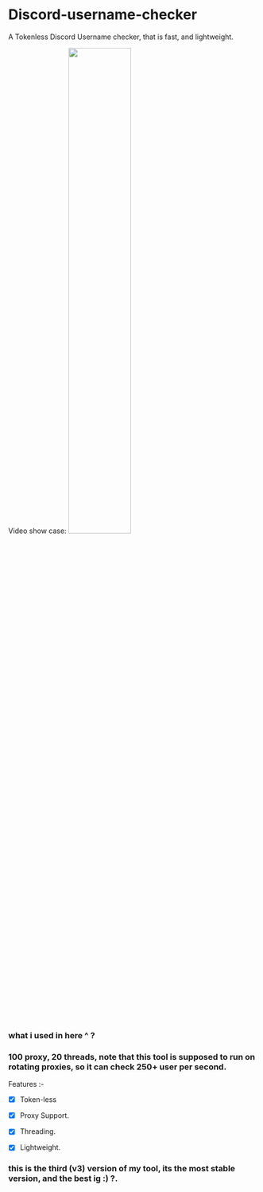 # Discord-username-checker
A Tokenless Discord Username checker, that is fast, and lightweight.


Video show case:
[<img src="[https://i.ytimg.com/vi/Hc79sDi3f0U/maxresdefault.jpg](https://media.discordapp.net/attachments/929867910971785216/1136744195638435861/image.png?width=1291&height=683)" width="50%">]([https://www.youtube.com/watch?v=Hc79sDi3f0U](https://cdn.discordapp.com/attachments/929867910971785216/1136740593410781314/mytool.mp4) "Discord Username checker")
### what i used in here ^ ?
### 100 proxy, 20 threads, note that this tool is supposed to run on rotating proxies, so it can check 250+ user per second.

Features :-
- [x] Token-less
- [x] Proxy Support.
- [x] Threading.
- [x] Lightweight.


### this is the third (v3) version of my tool, its the most stable version, and the best ig :) ?.
